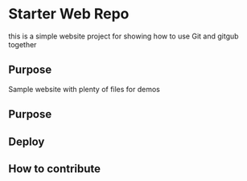 # Starter Web Repo

this is a simple website project for showing how to use Git and  gitgub together
## Purpose

Sample website with plenty of files for demos

## Purpose

## Deploy

## How to contribute
